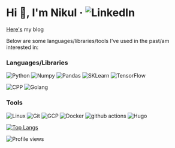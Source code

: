 <h1 align="left">
  Hi 👋, I'm Nikul ·
  <img alt="LinkedIn" src="https://img.shields.io/badge/linkedin-%230077B5.svg?style=for-the-badge&logo=linkedin&logoColor=white" href="https://www.linkedin.com/in/nikul-patel-048a47113/" />

</h1>

[Here's](https://nikulpatel.dev) my blog

Below are some languages/libraries/tools I've used in the past/am interested in:

### Languages/Libraries
<p>
  <img alt="Python" src="https://img.shields.io/badge/python-3670A0?style=for-the-badge&logo=python&logoColor=ffdd54" />
  
  <img alt="Numpy" src="https://img.shields.io/badge/numpy-%23013243.svg?style=for-the-badge&logo=numpy&logoColor=white" />
  <img alt="Pandas" src="https://img.shields.io/badge/pandas-%23150458.svg?style=for-the-badge&logo=pandas&logoColor=white" />
  <img alt="SKLearn" src="https://img.shields.io/badge/scikit--learn-%23F7931E.svg?style=for-the-badge&logo=scikit-learn&logoColor=white" />
  <img alt="TensorFlow" src="https://img.shields.io/badge/TensorFlow-%23FF6F00.svg?style=for-the-badge&logo=TensorFlow&logoColor=white" />
</p>

<p>
<img alt="CPP" src="https://img.shields.io/badge/c++-%2300599C.svg?style=for-the-badge&logo=c%2B%2B&logoColor=white" />
  <img alt="Golang" src="https://img.shields.io/badge/go-%2300ADD8.svg?style=for-the-badge&logo=go&logoColor=white" />
</p>
  
### Tools
<p>
  <img alt="Linux" src="https://img.shields.io/badge/Linux-FCC624?style=for-the-badge&logo=linux&logoColor=black" />
  <img alt="Git" src="https://img.shields.io/badge/git-%23F05033.svg?style=for-the-badge&logo=git&logoColor=white" />
  <img alt="GCP" src="https://img.shields.io/badge/GoogleCloud-%234285F4.svg?style=for-the-badge&logo=google-cloud&logoColor=white" />
  <img alt="Docker" src="https://img.shields.io/badge/docker-%230db7ed.svg?style=for-the-badge&logo=docker&logoColor=white" />
  <img alt="github actions" src="https://img.shields.io/badge/github%20actions-%232671E5.svg?style=for-the-badge&logo=githubactions&logoColor=white" />
  
  <img alt="Hugo" src="https://img.shields.io/badge/Hugo-black.svg?style=for-the-badge&logo=Hugo" />
</p>

[![Top Langs](https://github-readme-stats.vercel.app/api/top-langs/?username=nikulpatel3141&layout=compact)](https://github.com/nikulpatel3141/github-readme-stats)

![Profile views](https://gpvc.arturio.dev/nikulpatel3141)
